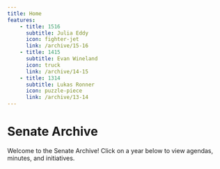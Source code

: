 ```yaml
---
title: Home
features:
    - title: 1516
      subtitle: Julia Eddy
      icon: fighter-jet
	  link: /archive/15-16
    - title: 1415
      subtitle: Evan Wineland
      icon: truck
	  link: /archive/14-15
    - title: 1314
      subtitle: Lukas Ronner
      icon: puzzle-piece
	  link: /archive/13-14
---
```


# Senate Archive

Welcome to the Senate Archive! Click on a year below to view agendas, minutes, and initiatives. 